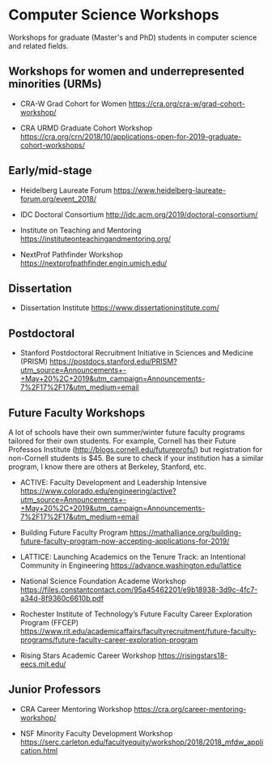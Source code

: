 # Computer Science Workshops
Workshops for graduate (Master's and PhD) students in computer science and related fields.


## Workshops for women and underrepresented minorities (URMs)

* CRA-W Grad Cohort for Women 
https://cra.org/cra-w/grad-cohort-workshop/

* CRA URMD Graduate Cohort Workshop
https://cra.org/crn/2018/10/applications-open-for-2019-graduate-cohort-workshops/


## Early/mid-stage

* Heidelberg Laureate Forum 
https://www.heidelberg-laureate-forum.org/event_2018/

* IDC Doctoral Consortium 
http://idc.acm.org/2019/doctoral-consortium/

* Institute on Teaching and Mentoring 
https://instituteonteachingandmentoring.org/

* NextProf Pathfinder Workshop
https://nextprofpathfinder.engin.umich.edu/


## Dissertation

* Dissertation Institute
https://www.dissertationinstitute.com/


## Postdoctoral

* Stanford Postdoctoral Recruitment Initiative in Sciences and Medicine (PRISM)
https://postdocs.stanford.edu/PRISM?utm_source=Announcements+-+May+20%2C+2019&utm_campaign=Announcements-7%2F17%2F17&utm_medium=email


## Future Faculty Workshops

A lot of schools have their own summer/winter future faculty programs tailored for their own students. For example, Cornell has their Future Professos Institute (http://blogs.cornell.edu/futureprofs/) but registration for non-Cornell students is $45. Be sure to check if your institution has a similar program, I know there are others at Berkeley, Stanford, etc.  

* ACTIVE: Faculty Development and Leadership Intensive
https://www.colorado.edu/engineering/active?utm_source=Announcements+-+May+20%2C+2019&utm_campaign=Announcements-7%2F17%2F17&utm_medium=email

* Building Future Faculty Program 
https://mathalliance.org/building-future-faculty-program-now-accepting-applications-for-2019/

* LATTICE: Launching Academics on the Tenure Track: an Intentional Community in Engineering
 https://advance.washington.edu/lattice
 
* National Science Foundation Academe Workshop
https://files.constantcontact.com/95a45462201/e9b18938-3d9c-4fc7-a34d-8f9360c6610b.pdf

* Rochester Institute of Technology’s Future Faculty Career Exploration Program (FFCEP)  https://www.rit.edu/academicaffairs/facultyrecruitment/future-faculty-programs/future-faculty-career-exploration-program

* Rising Stars Academic Career Workshop
https://risingstars18-eecs.mit.edu/


## Junior Professors

* CRA Career Mentoring Workshop
https://cra.org/career-mentoring-workshop/

* NSF Minority Faculty Development Workshop
https://serc.carleton.edu/facultyequity/workshop/2018/2018_mfdw_application.html
